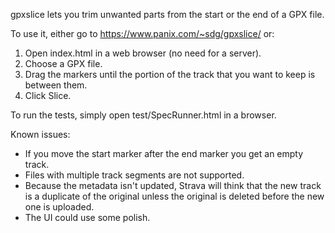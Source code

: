 gpxslice lets you trim unwanted parts from the start or the end of a GPX file.

To use it, either go to <https://www.panix.com/~sdg/gpxslice/> or:

1. Open index.html in a web browser (no need for a server).
2. Choose a GPX file.
3. Drag the markers until the portion of the track that you want to keep is
between them.
4. Click Slice.

To run the tests, simply open test/SpecRunner.html in a browser.

Known issues:
* If you move the start marker after the end marker you get an empty track.
* Files with multiple track segments are not supported.
* Because the metadata isn't updated, Strava will think that the new track is
a duplicate of the original unless the original is deleted before the new one
is uploaded.
* The UI could use some polish.
